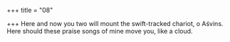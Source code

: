 +++
title = "08"

+++
Here and now you two will mount the swift-tracked chariot, o Aśvins. Here should these praise songs of mine move you, like a cloud.